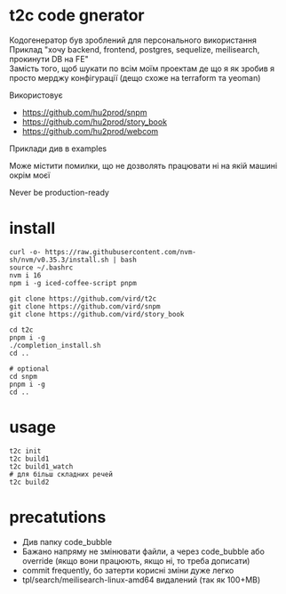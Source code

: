 # t2c code gnerator
Кодогенератор був зроблений для персонального використання \
Приклад "хочу backend, frontend, postgres, sequelize, meilisearch, прокинути DB на FE" \
Замість того, щоб шукати по всім моїм проектам де що я як зробив я просто мерджу конфігурації (дещо схоже на terraform та yeoman)

Використовує
* https://github.com/hu2prod/snpm
* https://github.com/hu2prod/story_book
* https://github.com/hu2prod/webcom

Приклади див в examples

Може містити помилки, що не дозволять працювати ні на якій машині окрім моєї

Never be production-ready

# install

    curl -o- https://raw.githubusercontent.com/nvm-sh/nvm/v0.35.3/install.sh | bash
    source ~/.bashrc
    nvm i 16
    npm i -g iced-coffee-script pnpm
    
    git clone https://github.com/vird/t2c
    git clone https://github.com/vird/snpm
    git clone https://github.com/vird/story_book
    
    cd t2c
    pnpm i -g
    ./completion_install.sh
    cd ..
    
    # optional
    cd snpm
    pnpm i -g
    cd ..

# usage

    t2c init
    t2c build1
    t2c build1_watch
    # для більш складних речей
    t2c build2

# precatutions
* Див папку code_bubble
* Бажано напряму не змінювати файли, а через code_bubble або override (якщо вони працюють, якщо ні, то треба дописати)
* commit frequently, бо затерти корисні зміни дуже легко
* tpl/search/meilisearch-linux-amd64 видалений (так як 100+MB)
